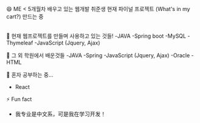 😄 ME < 5개월차 배우고 있는 웹개발 취준생
   현재 파이널 프로젝트 (What's in my cart?) 만드는 중

<br>
🔭 현재 웹프로젝트를 만들며 사용하고 있는 것들!
-JAVA
-Spring boot
-MySQL
-Thymeleaf
-JavaScript (Jquery, Ajax)

👯 그 외 학원에서 배운것들
-JAVA
-Spring
-JavaScript (Jquery, Ajax)
-Oracle
-HTML

🌱 혼자 공부하는 중...
- React

⚡ Fun fact 
- 我专业是中文系，可是我在学习开发！
  


<!--
**dahye1013/dahye1013** is a ✨ _special_ ✨ repository because its `README.md` (this file) appears on your GitHub profile.

Here are some ideas to get you started:

- 🔭 I’m currently working on ...
- 🌱 I’m currently learning ...
- 👯 I’m looking to collaborate on ...
- 🤔 I’m looking for help with ...
- 💬 Ask me about ...
- 📫 How to reach me: ...
- 😄 Pronouns: ...
- ⚡ Fun fact: ...
-->
